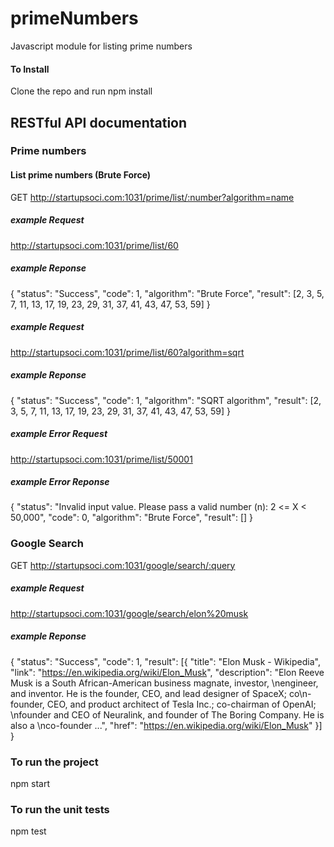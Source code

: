 # primeNumbers
Javascript module for listing prime numbers

#### To Install
Clone the repo and run npm install

## RESTful API documentation

### Prime numbers

#### List prime numbers (Brute Force)

GET http://startupsoci.com:1031/prime/list/:number?algorithm=name

##### example Request

http://startupsoci.com:1031/prime/list/60

##### example Reponse

{
	"status": "Success",
	"code": 1,
	"algorithm": "Brute Force",
	"result": [2, 3, 5, 7, 11, 13, 17, 19, 23, 29, 31, 37, 41, 43, 47, 53, 59]
}

##### example Request

http://startupsoci.com:1031/prime/list/60?algorithm=sqrt

##### example Reponse

{
	"status": "Success",
	"code": 1,
	"algorithm": "SQRT algorithm",
	"result": [2, 3, 5, 7, 11, 13, 17, 19, 23, 29, 31, 37, 41, 43, 47, 53, 59]
}



##### example Error Request

http://startupsoci.com:1031/prime/list/50001

##### example Error Reponse

{
	"status": "Invalid input value. Please pass a valid number (n): 2 <= X < 50,000",
	"code": 0,
	"algorithm": "Brute Force",
	"result": []
}

### Google Search

GET http://startupsoci.com:1031/google/search/:query

##### example Request

http://startupsoci.com:1031/google/search/elon%20musk

##### example Reponse

{
	"status": "Success",
	"code": 1,
	"result": [{
		"title": "Elon Musk - Wikipedia",
		"link": "https://en.wikipedia.org/wiki/Elon_Musk",
		"description": "Elon Reeve Musk is a South African-American business magnate, investor, \nengineer, and inventor. He is the founder, CEO, and lead designer of SpaceX; co\n-founder, CEO, and product architect of Tesla Inc.; co-chairman of OpenAI; \nfounder and CEO of Neuralink, and founder of The Boring Company. He is also a \nco-founder ...",
		"href": "https://en.wikipedia.org/wiki/Elon_Musk"
	}]
}

### To run the project 

npm start

### To run the unit tests 

npm test
